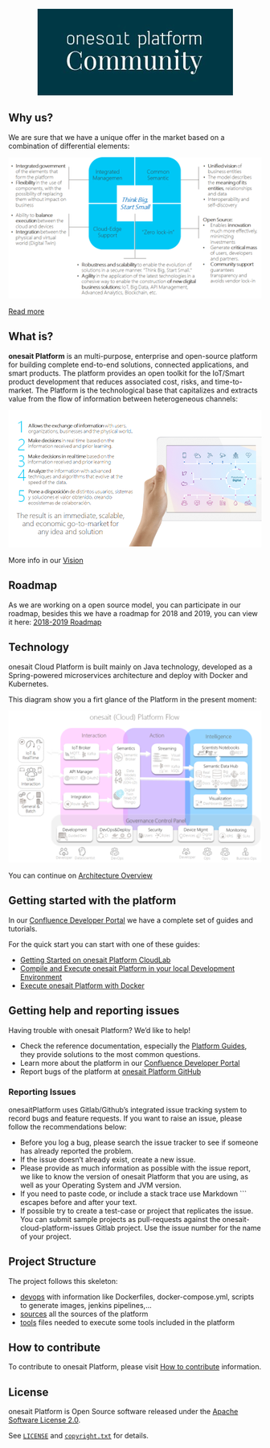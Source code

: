 <p align="center">
  <a src='https://www.onesaitplatformrevolution.com/#/proposito/en'>
    <img src='resources/images/onesait-platform-community-logo.jpg'/>
  </a>
</p>

## Why us?
We are sure that we have a unique offer in the market based on a combination of differential elements:
<p align="center">
    <img src='resources/images/onesait-platform-what_make_us_differential.png'/>
</p>

[Read more](https://onesaitplatform.atlassian.net/wiki/spaces/OP/overview)

## What is?
**onesait Platform** is an multi-purpose, enterprise and open-source platform for building complete end-to-end solutions, connected applications, and smart products. 
The platform provides an open toolkit for the IoT/Smart product development that reduces associated cost, risks, and time-to-market.
The Platform is the technological base that capitalizes and extracts value from the flow of information between heterogeneous channels:
<p align="center">
    <img src='resources/images/onesait-platform-capabilities.png'/>
</p>

More info in our [Vision](https://onesaitplatform.atlassian.net/wiki/spaces/OP/pages/393228/Vision)

## Roadmap

As we are working on a open source model, you can participate in our roadmap, besides this we have a roadmap for 2018 and 2019, you can view it here:
[2018-2019 Roadmap](https://onesaitplatform.atlassian.net/wiki/spaces/OP/pages/32979/Roadmap+onesait+Platform+Cloud)


## Technology

onesait Cloud Platform is built mainly on Java technology, developed as a  Spring-powered microservices architecture and deploy with Docker and Kubernetes.

This diagram show you a firt glance of the Platform in the present moment:
<p align="center">
    <img src='resources/images/onesait-platform-flow.png'/>
</p>

You can continue on [Architecture Overview](https://onesaitplatform.atlassian.net/wiki/spaces/OP/pages/360455/Architecture+Guides)

## Getting started with the platform

In our [Confluence Developer Portal](https://onesaitplatform.atlassian.net/wiki/spaces/OP/pages/45842643/Platform+Guides) we have a complete set of guides and tutorials.

For the quick start you can start with one of these guides:

* [Getting Started on onesait Platform CloudLab](https://onesaitplatform.atlassian.net/wiki/spaces/OP/pages/33179/Getting+Started)
* [Compile and Execute onesait Platform in your local Development Environment](https://onesaitplatform.atlassian.net/wiki/spaces/OP/pages/7897242/Develop+How+to+execute+the+platform+in+local+example+for+Windows)
* [Execute onesait Platform with Docker](https://onesaitplatform.atlassian.net/wiki/spaces/OP/pages/4194325/Deployment+How+to+execute+the+platform+with+Docker)



## Getting help and reporting issues

Having trouble with onesait Platform? We’d like to help!

* Check the reference documentation, especially the [Platform Guides](https://onesaitplatform.atlassian.net/wiki/spaces/OP/pages/45842643/Platform+Guides), they provide solutions to the most common questions.
* Learn more about the platform in our [Confluence Developer Portal]( https://onesaitplatform.online)
* Report bugs of the platform at [onesait Platform GitHub](https://github.com/onesaitplatform)

### Reporting Issues
onesaitPlatform uses Gitlab/Github’s integrated issue tracking system to record bugs and feature requests. If you want to raise an issue, please follow the recommendations below:
- Before you log a bug, please search the issue tracker to see if someone has already reported the problem.
- If the issue doesn’t already exist, create a new issue.
- Please provide as much information as possible with the issue report, we like to know the version of onesait Platform that you are using, as well as your Operating System and JVM version.
- If you need to paste code, or include a stack trace use Markdown ``` escapes before and after your text.
- If possible try to create a test-case or project that replicates the issue. You can submit sample projects as pull-requests against the onesait-cloud-platform-issues Gitlab project. Use the issue number for the name of your project.

## Project Structure

The project follows this skeleton:
*  [devops](devops/) with information like Dockerfiles, docker-compose.yml, scripts to generate images, jenkins pipelines,...
*  [sources](sources/) all the sources of the platform
*  [tools](tools/) files needed to execute some tools included in the platform

## How to contribute

To contribute to onesait Platform, please visit [How to contribute](https://onesaitplatform.atlassian.net/wiki/spaces/OP/pages/9142309/Contribution+Guide) information.

## License

onesait Platform is Open Source software released under the [Apache Software License 2.0](http://www.apache.org/licenses/LICENSE-2.0).

See [`LICENSE`](LICENSE) and [`copyright.txt`](copyright.txt) for details.

